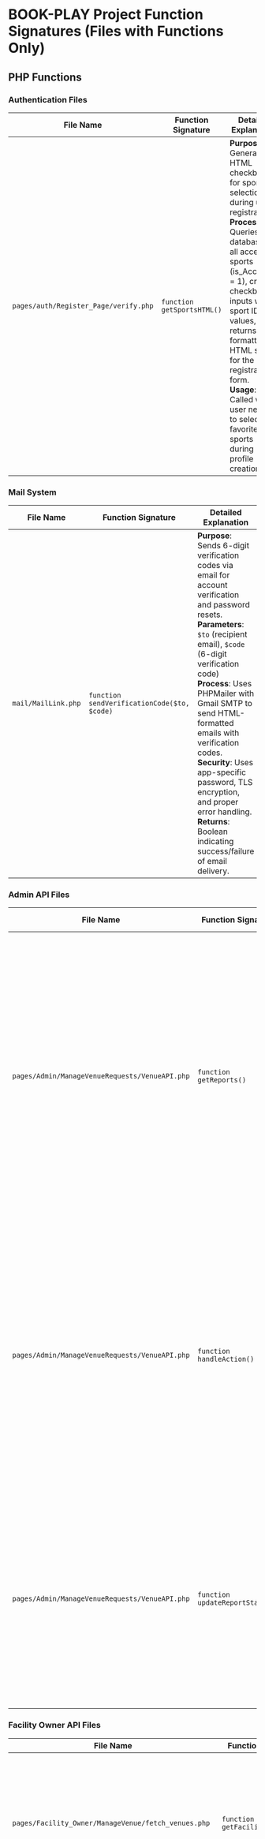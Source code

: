 # BOOK-PLAY Project Function Signatures (Files with Functions Only)

## PHP Functions

### Authentication Files

| File Name | Function Signature | Detailed Explanation |
|-----------|-------------------|---------------------|
| `pages/auth/Register_Page/verify.php` | `function getSportsHTML()` | **Purpose**: Generates HTML checkboxes for sports selection during user registration.<br>**Process**: Queries the database for all accepted sports (is_Accepted = 1), creates checkbox inputs with sport IDs as values, and returns formatted HTML string for the registration form.<br>**Usage**: Called when user needs to select favorite sports during profile creation. |

### Mail System

| File Name | Function Signature | Detailed Explanation |
|-----------|-------------------|---------------------|
| `mail/MailLink.php` | `function sendVerificationCode($to, $code)` | **Purpose**: Sends 6-digit verification codes via email for account verification and password resets.<br>**Parameters**: `$to` (recipient email), `$code` (6-digit verification code)<br>**Process**: Uses PHPMailer with Gmail SMTP to send HTML-formatted emails with verification codes.<br>**Security**: Uses app-specific password, TLS encryption, and proper error handling.<br>**Returns**: Boolean indicating success/failure of email delivery. |

### Admin API Files

| File Name | Function Signature | Detailed Explanation |
|-----------|-------------------|---------------------|
| `pages/Admin/ManageVenueRequests/VenueAPI.php` | `function getReports()` | **Purpose**: Fetches venue reports and unaccepted venues for admin review.<br>**Process**: Combines venue suggestions (reports) and unaccepted venues in a UNION query, excludes items submitted by the current admin to prevent conflicts of interest.<br>**Returns**: JSON array of venue requests with source type, place details, and submission information. |
| `pages/Admin/ManageVenueRequests/VenueAPI.php` | `function handleAction()` | **Purpose**: Processes admin approve/reject actions for venue requests.<br>**Parameters**: Handles 'approve' and 'reject' subactions<br>**Process**: For approval - updates is_Accepted to 1; for rejection - deletes from sportfacilities table. Also cleans up related reports.<br>**Security**: Validates input and ensures proper authorization. |
| `pages/Admin/ManageVenueRequests/VenueAPI.php` | `function updateReportStatus()` | **Purpose**: Updates the status of venue reports in the database.<br>**Parameters**: `$report_id` and `$status` ('accepted' or 'rejected')<br>**Process**: Updates the status field in the reports table to track admin decisions.<br>**Returns**: Success/failure response for status update operation. |

### Facility Owner API Files

| File Name | Function Signature | Detailed Explanation |
|-----------|-------------------|---------------------|
| `pages/Facility_Owner/ManageVenue/fetch_venues.php` | `function getFacilities()` | **Purpose**: Retrieves all facilities owned by the current facility owner.<br>**Process**: Queries sportfacilities table for venues where owner_username matches current user and is_Accepted = 1.<br>**Returns**: JSON array of facility details including place name, location, pricing, and availability status. |
| `pages/Facility_Owner/ManageVenue/fetch_venues.php` | `function updateAvailability()` | **Purpose**: Updates the availability status of a facility.<br>**Parameters**: `$facility_id` and `$is_available` (boolean)<br>**Security**: Verifies the facility belongs to the current user before allowing updates.<br>**Process**: Updates the is_available field in sportfacilities table.<br>**Returns**: Success/failure response for availability update. |
| `pages/Facility_Owner/ManageVenue/fetch_venues.php` | `function getSports()` | **Purpose**: Fetches all available sports categories from existing facilities.<br>**Process**: Queries distinct SportCategory values from sportfacilities where is_Accepted = 1.<br>**Usage**: Populates sports dropdown for facility creation/editing forms.<br>**Returns**: JSON array of unique sport names. |
| `pages/Facility_Owner/ManageVenue/fetch_venues.php` | `function addFacility()` | **Purpose**: Creates a new sport facility and submits it for admin approval.<br>**Parameters**: Facility details (name, sport type, description, price, location, coordinates, availability)<br>**Process**: Handles image uploads, inserts facility record with is_Accepted = 0, creates approval report, uses database transactions for data integrity.<br>**Features**: Supports multiple image uploads, coordinate storage, and automatic report generation for admin review. |
| `pages/Facility_Owner/ManageVenue/fetch_venues.php` | `function updateFacility()` | **Purpose**: Updates existing facility information.<br>**Parameters**: Facility ID and updated details<br>**Security**: Verifies facility ownership before allowing updates.<br>**Process**: Updates facility record, handles optional image uploads, maintains existing data if no new images provided.<br>**Returns**: Success/failure response for facility update. |
| `pages/Facility_Owner/ManageVenue/upload_images.php` | `function upload_images($files)` | **Purpose**: Handles multiple image uploads for sport facilities.<br>**Parameters**: `$files` array from $_FILES['venueImages']<br>**Process**: Validates file types (JPEG, PNG, GIF, WebP), enforces 5MB size limit, generates unique filenames, moves files to uploads/venues directory.<br>**Features**: Supports up to 3 images per facility, creates upload directory if needed, returns array of uploaded file paths.<br>**Security**: Validates file types and sizes to prevent malicious uploads. |

## JavaScript Functions

### Shared JavaScript

| File Name | Function Signature | Detailed Explanation |
|-----------|-------------------|---------------------|
| `assets/js/shared.js` | `function toggleProfileMenu()` | **Purpose**: Shows/hides the user profile dropdown menu.<br>**Process**: Toggles the 'active' CSS class on the profile menu element.<br>**Usage**: Called when user clicks on profile icon or username.<br>**UI**: Provides dropdown access to profile options, settings, and logout. |
| `assets/js/shared.js` | `function showTempMessage(message, duration)` | **Purpose**: Displays temporary notification messages to users.<br>**Parameters**: `message` (text to display), `duration` (milliseconds to show)<br>**Process**: Creates a styled div element, positions it at bottom-right of screen, applies CSS animations, and auto-removes after specified duration.<br>**Features**: Fixed positioning, shadow effects, blue background, responsive design.<br>**Usage**: Used for success/error notifications across the application. |
| `assets/js/shared.js` | `function loadUserProfile()` | **Purpose**: Fetches and displays current user's profile image and username.<br>**Process**: Makes AJAX request to HomePage.php?action=get_user_image, updates profile image src and username display elements.<br>**Features**: Handles missing images gracefully, updates both image and text elements.<br>**Error Handling**: Logs errors to console if profile loading fails. |
| `assets/js/shared.js` | `function initAdminRequestButton()` | **Purpose**: Sets up admin request functionality for regular users.<br>**Process**: Checks current admin status via AJAX, hides button if already admin, handles click events for request submission.<br>**Features**: Prevents duplicate requests, shows appropriate messages for different states (waiting, success, error).<br>**Security**: Validates user permissions before allowing admin requests. |

### Player JavaScript Files

| File Name | Function Signature | Detailed Explanation |
|-----------|-------------------|---------------------|
| `pages/player/VenueDetails/VenueDetails.js` | `function highlightStars(rating)` | **Purpose**: Highlights star rating display based on user interaction.<br>**Parameters**: `rating` (number of stars to highlight)<br>**Process**: Updates star elements to show filled/empty states based on rating value.<br>**UI**: Provides visual feedback for rating selection in venue review system. |
| `pages/player/VenueDetails/VenueDetails.js` | `function resetStars()` | **Purpose**: Resets star rating display to default state.<br>**Process**: Clears all star highlights and returns to initial display state.<br>**Usage**: Called when user cancels rating or moves mouse away from stars. |
| `pages/player/VenueDetails/VenueDetails.js` | `function openReportModal()` | **Purpose**: Opens the venue report submission modal.<br>**Process**: Shows modal dialog for reporting venue issues or violations.<br>**UI**: Displays form for selecting report reason and entering details. |
| `pages/player/VenueDetails/VenueDetails.js` | `function closeReportModal()` | **Purpose**: Closes the venue report modal.<br>**Process**: Hides modal dialog and resets form fields.<br>**Usage**: Called when user cancels report or after successful submission. |
| `pages/player/VenueDetails/VenueDetails.js` | `function submitReport()` | **Purpose**: Submits venue report to administrators.<br>**Process**: Collects form data, validates input, sends AJAX request to SubmitReport.php.<br>**Features**: Handles different report reasons, includes facility ID and user details.<br>**UI**: Shows success/error messages and closes modal on completion. |
| `pages/player/MyBookings/MyBookings.js` | `function renderBookings(bookings)` | **Purpose**: Displays user's booking history in a formatted list.<br>**Parameters**: `bookings` (array of booking objects)<br>**Process**: Creates HTML elements for each booking, includes venue details, dates, times, and status.<br>**Features**: Handles different booking states, shows relevant information for each booking type. |
| `pages/player/MyBookings/MyBookings.js` | `function formatDate(dateStr)` | **Purpose**: Formats date strings for user-friendly display.<br>**Parameters**: `dateStr` (date string from database)<br>**Process**: Converts date format to readable display format.<br>**Returns**: Formatted date string for UI display. |
| `pages/player/MyFriends/MyFriends.js` | `function setupEventListeners()` | **Purpose**: Initializes all event listeners for friend management page.<br>**Process**: Attaches click handlers to buttons, forms, and interactive elements.<br>**Features**: Handles friend requests, search functionality, and navigation events. |
| `pages/player/MyFriends/MyFriends.js` | `function updateStats()` | **Purpose**: Updates friend statistics display.<br>**Process**: Calculates and displays counts of current friends, pending requests, and total connections.<br>**UI**: Updates statistics counters in real-time as friend status changes. |
| `pages/player/MyFriends/MyFriends.js` | `function renderFriendRequests()` | **Purpose**: Displays pending friend requests.<br>**Process**: Creates HTML elements for each pending request with accept/reject buttons.<br>**Features**: Shows user details, request date, and action buttons for each request. |
| `pages/player/MyFriends/MyFriends.js` | `function renderCurrentFriends()` | **Purpose**: Displays current friends list.<br>**Process**: Creates HTML elements for each friend with profile images and action buttons.<br>**Features**: Shows friend details, online status, and options to message or view profile. |
| `pages/player/MyFriends/MyFriends.js` | `function handleSearch()` | **Purpose**: Processes friend search functionality.<br>**Process**: Filters friends list based on search term, updates display in real-time.<br>**Features**: Case-insensitive search, highlights matching results. |
| `pages/player/MyFriends/MyFriends.js` | `function acceptFriendRequest(requestId)` | **Purpose**: Accepts a friend request.<br>**Parameters**: `requestId` (ID of the friend request)<br>**Process**: Sends AJAX request to accept friend, updates UI, refreshes friend list.<br>**Features**: Updates statistics, removes request from pending list, adds to friends list. |
| `pages/player/MyFriends/MyFriends.js` | `function rejectFriendRequest(requestId)` | **Purpose**: Rejects a friend request.<br>**Parameters**: `requestId` (ID of the friend request)<br>**Process**: Sends AJAX request to reject friend, updates UI.<br>**Features**: Removes request from pending list, updates statistics. |
| `pages/player/MyFriends/MyFriends.js` | `function messageFriend(friendId)` | **Purpose**: Opens chat with a friend.<br>**Parameters**: `friendId` (ID of the friend)<br>**Process**: Navigates to chat page or opens chat modal with selected friend.<br>**Features**: Direct access to messaging functionality from friends list. |
| `pages/player/MyFriends/MyFriends.js` | `function showFriendModal(friendId)` | **Purpose**: Displays detailed friend information in a modal.<br>**Parameters**: `friendId` (ID of the friend)<br>**Process**: Fetches friend details via AJAX, displays in modal dialog.<br>**Features**: Shows profile image, contact info, sports preferences, and action buttons. |
| `pages/player/MyFriends/MyFriends.js` | `function goToFindPlayers()` | **Purpose**: Navigates to find players page.<br>**Process**: Redirects user to player discovery page.<br>**Usage**: Navigation function for finding new players to connect with. |
| `pages/player/MyFriends/MyFriends.js` | `function goToBookings()` | **Purpose**: Navigates to bookings page.<br>**Process**: Redirects user to booking management page.<br>**Usage**: Navigation function for accessing booking history and management. |
| `pages/player/MyFriends/MyFriends.js` | `function goToMessages()` | **Purpose**: Navigates to messages page.<br>**Process**: Redirects user to chat/messaging page.<br>**Usage**: Navigation function for accessing conversations. |
| `pages/player/MyFriends/MyFriends.js` | `function goToProfile()` | **Purpose**: Navigates to profile page.<br>**Process**: Redirects user to profile management page.<br>**Usage**: Navigation function for profile editing and settings. |
| `pages/player/MyFriends/MyFriends.js` | `function logout()` | **Purpose**: Handles user logout process.<br>**Process**: Clears session data, redirects to login page.<br>**Security**: Ensures proper session cleanup on logout. |
| `pages/player/HomePage/HomePage.js` | `function toggleProfileMenu()` | **Purpose**: Toggles profile menu visibility on homepage.<br>**Process**: Shows/hides profile dropdown menu.<br>**Usage**: Same functionality as shared version but specific to homepage context. |
| `pages/player/HomePage/HomePage.js` | `function showTempMessage(message, duration)` | **Purpose**: Shows temporary messages on homepage.<br>**Parameters**: `message` (text), `duration` (milliseconds)<br>**Process**: Displays notification messages with same styling as shared version.<br>**Usage**: Homepage-specific notification system. |
| `pages/player/JoinGroup/JoinGroup.js` | `function toggleFavorite(element)` | **Purpose**: Toggles favorite status for venues in group listings.<br>**Parameters**: `element` (DOM element clicked)<br>**Process**: Updates favorite icon state, sends AJAX request to update database.<br>**Features**: Visual feedback, persistent state across sessions. |
| `pages/player/JoinGroup/JoinGroup.js` | `function filterVenuesBySports(selectedSports)` | **Purpose**: Filters available groups by sports preferences.<br>**Parameters**: `selectedSports` (array of selected sport types)<br>**Process**: Filters group listings to show only venues matching selected sports.<br>**Features**: Real-time filtering, multiple sport selection support. |
| `pages/player/JoinGroup/JoinGroup.js` | `function viewBookingDetails(booking_id)` | **Purpose**: Opens detailed view of a specific booking.<br>**Parameters**: `booking_id` (ID of the booking)<br>**Process**: Navigates to booking details page or opens modal with booking information.<br>**Features**: Shows venue details, player list, pricing, and booking status. |
| `pages/player/JoinGroup/JoinGroup.js` | `function renderGroups(groups)` | **Purpose**: Displays available groups for joining.<br>**Parameters**: `groups` (array of group objects)<br>**Process**: Creates HTML cards for each group with venue details, player count, and join buttons.<br>**Features**: Shows venue images, location, sport type, current/max players, and privacy status. |
| `pages/player/JoinGroup/JoinGroup.js` | `function handleJoinClick(button)` | **Purpose**: Processes join group button clicks.<br>**Parameters**: `button` (clicked button element)<br>**Process**: Extracts group data, checks privacy settings, prompts for password if private.<br>**Features**: Handles both public and private group joining workflows. |
| `pages/player/JoinGroup/JoinGroup.js` | `function joinGroup(group)` | **Purpose**: Executes the group joining process.<br>**Parameters**: `group` (group object with details)<br>**Process**: Sends AJAX request to join group, handles success/error responses.<br>**Features**: Updates UI, shows confirmation messages, redirects to booking details on success. |
| `pages/player/JoinGroup/JoinGroup.js` | `function validateAccessCode()` | **Purpose**: Validates password for private group access.<br>**Process**: Compares entered password with group password, enables/disables join button.<br>**Features**: Real-time validation, secure password checking. |
| `pages/player/JoinGroup/JoinGroup.js` | `function closeModal()` | **Purpose**: Closes modal dialogs.<br>**Process**: Hides modal elements and resets form fields.<br>**Usage**: Used for closing various modals (join confirmation, password entry, etc.). |
| `pages/player/JoinGroup/JoinGroup.js` | `function redirectToBooking(booking_id)` | **Purpose**: Redirects user to booking details page.<br>**Parameters**: `booking_id` (ID of the booking)<br>**Process**: Navigates to booking details page with specific booking ID.<br>**Usage**: Called after successful group joining. |
| `pages/player/JoinGroup/JoinGroup.js` | `function getUserLocation()` | **Purpose**: Gets user's current GPS location.<br>**Process**: Uses browser geolocation API to get coordinates.<br>**Features**: Calculates distance to venues, sorts by proximity.<br>**Error Handling**: Handles location permission denials and errors. |
| `pages/player/JoinGroup/JoinGroup.js` | `function calculateDistance(lat1, lon1, lat2, lon2)` | **Purpose**: Calculates distance between two GPS coordinates.<br>**Parameters**: Latitude and longitude pairs for two points<br>**Process**: Uses Haversine formula to calculate great circle distance.<br>**Returns**: Distance in kilometers between the two points. |
| `pages/player/JoinGroup/JoinGroup.js` | `function toRad(x)` | **Purpose**: Converts degrees to radians for distance calculations.<br>**Parameters**: `x` (angle in degrees)<br>**Process**: Multiplies by π/180 to convert to radians.<br>**Usage**: Helper function for calculateDistance() calculations. |
| `pages/player/FindPlayer/FindPlayer.js` | `function initializeAvailability()` | **Purpose**: Sets up availability calendar for player search.<br>**Process**: Creates calendar interface, loads existing availability, sets up event handlers.<br>**Features**: Weekly view, time slot management, save functionality. |
| `pages/player/FindPlayer/FindPlayer.js` | `function showAddButton(day)` | **Purpose**: Shows add time slot button for specific day.<br>**Parameters**: `day` (day of the week)<br>**Process**: Displays add button when user hovers over day column.<br>**UI**: Provides visual cue for adding availability slots. |
| `pages/player/FindPlayer/FindPlayer.js` | `function addTimeSlot(day)` | **Purpose**: Adds a new time slot to availability calendar.<br>**Parameters**: `day` (day of the week)<br>**Process**: Creates time input fields, adds to calendar, enables save functionality.<br>**Features**: Time validation, duplicate prevention, visual feedback. |
| `pages/player/FindPlayer/FindPlayer.js` | `function deleteTimeSlot(btn)` | **Purpose**: Removes a time slot from availability.<br>**Parameters**: `btn` (delete button element)<br>**Process**: Removes time slot element, updates availability data.<br>**Features**: Confirmation dialog, immediate UI update. |
| `pages/player/FindPlayer/FindPlayer.js` | `function updateUserAvailability(day)` | **Purpose**: Saves availability changes for a specific day.<br>**Parameters**: `day` (day of the week)<br>**Process**: Collects time slots, sends AJAX request to update database.<br>**Features**: Real-time saving, success/error feedback. |
| `pages/player/FindPlayer/FindPlayer.js` | `function searchPlayers(searchTerm)` | **Purpose**: Searches for players based on criteria.<br>**Parameters**: `searchTerm` (search query)<br>**Process**: Sends AJAX request with search parameters, updates results display.<br>**Features**: Real-time search, multiple criteria support (name, sport, location). |
| `pages/player/FindPlayer/FindPlayer.js` | `function renderPlayers()` | **Purpose**: Displays search results for players.<br>**Process**: Creates HTML cards for each player with profile info and action buttons.<br>**Features**: Shows profile images, sports preferences, availability, and contact options. |
| `pages/player/FindPlayer/FindPlayer.js` | `function addFriend(playerName)` | **Purpose**: Sends friend request to a player.<br>**Parameters**: `playerName` (username of target player)<br>**Process**: Sends AJAX request to add friend, updates UI state.<br>**Features**: Prevents duplicate requests, shows confirmation messages. |
| `pages/player/FindPlayer/FindPlayer.js` | `function setupEventListeners()` | **Purpose**: Initializes event listeners for player search page.<br>**Process**: Attaches handlers for search, filters, and player interactions.<br>**Features**: Handles search input, filter changes, and player action buttons. |
| `pages/player/FindPlayer/FindPlayer.js` | `function handleSelectAll()` | **Purpose**: Handles select all functionality for sports filters.<br>**Process**: Toggles all sport checkboxes, updates search results.<br>**Features**: Convenient way to select/deselect all sports at once. |
| `pages/player/FindPlayer/FindPlayer.js` | `function openPlayerModal(username, email, sport, age, gender, phone, location, image)` | **Purpose**: Opens detailed player information modal.<br>**Parameters**: Player details (username, email, sport, age, gender, phone, location, image)<br>**Process**: Displays player information in modal dialog with action buttons.<br>**Features**: Shows comprehensive player profile, contact options, friend request button. |
| `pages/player/FindPlayer/FindPlayer.js` | `function closePlayerModal()` | **Purpose**: Closes player details modal.<br>**Process**: Hides modal dialog and resets any form fields.<br>**Usage**: Called when user closes modal or clicks outside. |
| `pages/player/Favorites/Favorites.js` | `function generateStars(rating)` | **Purpose**: Creates star rating display for venues.<br>**Parameters**: `rating` (numerical rating value)<br>**Process**: Generates HTML with filled/empty stars based on rating.<br>**Features**: Visual star representation, supports decimal ratings. |
| `pages/player/Favorites/Favorites.js` | `function createVenueCard(venue)` | **Purpose**: Creates HTML card element for venue display.<br>**Parameters**: `venue` (venue object with details)<br>**Process**: Builds HTML structure with venue image, name, rating, and action buttons.<br>**Features**: Responsive design, favorite toggle, view details link. |
| `pages/player/Favorites/Favorites.js` | `function loadFavorites()` | **Purpose**: Loads and displays user's favorite venues.<br>**Process**: Fetches favorite venues via AJAX, renders venue cards.<br>**Features**: Shows empty state if no favorites, handles loading states. |
| `pages/player/Favorites/Favorites.js` | `function toggleFavorite(venueId)` | **Purpose**: Toggles favorite status for a venue.<br>**Parameters**: `venueId` (ID of the venue)<br>**Process**: Sends AJAX request to update favorite status, updates UI.<br>**Features**: Visual feedback, immediate state change, error handling. |
| `pages/player/Favorites/Favorites.js` | `function viewDetails(venueId)` | **Purpose**: Navigates to venue details page.<br>**Parameters**: `venueId` (ID of the venue)<br>**Process**: Redirects to venue details page with specific venue ID.<br>**Usage**: Called when user clicks view details on venue card. |
| `pages/player/CreateBooking/CreateBooking.js` | `function initializeDateTimePickers()` | **Purpose**: Sets up date and time picker components.<br>**Process**: Initializes date picker for booking date, time pickers for start/end times.<br>**Features**: Date validation, time range constraints, user-friendly interface. |
| `pages/player/CreateBooking/CreateBooking.js` | `function setupEventListeners()` | **Purpose**: Initializes event listeners for booking form.<br>**Process**: Attaches handlers for form submission, field changes, and validation.<br>**Features**: Real-time validation, form state management, user feedback. |
| `pages/player/CreateBooking/CreateBooking.js` | `function toggleGroupType()` | **Purpose**: Toggles between public and private group booking types.<br>**Process**: Shows/hides password field, updates form validation.<br>**Features**: Dynamic form behavior, conditional field display. |
| `pages/player/CreateBooking/CreateBooking.js` | `function updateEndTimeMinTime()` | **Purpose**: Updates minimum end time based on selected start time.<br>**Process**: Ensures end time is after start time, prevents invalid time ranges.<br>**Features**: Real-time validation, user-friendly constraints. |
| `pages/player/CreateBooking/CreateBooking.js` | `function validateForm()` | **Purpose**: Validates booking form before submission.<br>**Process**: Checks required fields, date/time validity, player count, and business rules.<br>**Features**: Comprehensive validation, clear error messages, prevents invalid submissions. |
| `pages/player/CreateBooking/CreateBooking.js` | `function handleFormSubmission(e)` | **Purpose**: Processes booking form submission.<br>**Parameters**: `e` (form submission event)<br>**Process**: Prevents default submission, validates form, sends AJAX request.<br>**Features**: Loading states, success/error handling, redirect on completion. |
| `pages/player/CreateBooking/CreateBooking.js` | `function updateSummary()` | **Purpose**: Updates booking summary display.<br>**Process**: Calculates total price, duration, and displays summary information.<br>**Features**: Real-time updates, price calculation, duration display. |
| `pages/player/CreateBooking/CreateBooking.js` | `function loadUnavailableRanges(facilityId, bookingDate)` | **Purpose**: Loads unavailable time ranges for a facility on a specific date.<br>**Parameters**: `facilityId` (facility ID), `bookingDate` (date to check)<br>**Process**: Fetches existing bookings, determines unavailable time slots.<br>**Features**: Prevents double booking, shows availability constraints. |
| `pages/player/CreateBooking/CreateBooking.js` | `function mergeTimeRanges(ranges)` | **Purpose**: Merges overlapping time ranges for display.<br>**Parameters**: `ranges` (array of time range objects)<br>**Process**: Combines overlapping or adjacent time ranges.<br>**Returns**: Array of merged time ranges for cleaner display. |
| `pages/player/CreateBooking/CreateBooking.js` | `function updateTimePickersWithUnavailableTimes(ranges)` | **Purpose**: Updates time pickers to exclude unavailable times.<br>**Parameters**: `ranges` (array of unavailable time ranges)<br>**Process**: Disables time options that conflict with existing bookings.<br>**Features**: Prevents selection of unavailable times, user-friendly constraints. |
| `pages/player/Chats/Chats.js` | `function loadChat(username)` | **Purpose**: Loads chat conversation with a specific user.<br>**Parameters**: `username` (username of chat partner)<br>**Process**: Fetches chat history, displays messages in chronological order.<br>**Features**: Real-time message loading, scroll to bottom, message formatting. |
| `pages/player/Chats/Chats.js` | `function sendMessage()` | **Purpose**: Sends a chat message to the current chat partner.<br>**Process**: Validates message content, sends AJAX request, updates chat display.<br>**Features**: Real-time sending, message validation, auto-scroll to new message. |
| `pages/player/BookVenue/BookVenue.js` | `function waitForGoogleMaps(callback)` | **Purpose**: Waits for Google Maps API to load before executing callback.<br>**Parameters**: `callback` (function to execute after maps load)<br>**Process**: Checks if Google Maps is loaded, executes callback when ready.<br>**Features**: Ensures maps functionality is available before use. |
| `pages/player/BookVenue/BookVenue.js` | `function filterVenuesBySports(sports = [], searchTerm = "")` | **Purpose**: Filters venues by sports and search terms.<br>**Parameters**: `sports` (array of selected sports), `searchTerm` (search text)<br>**Process**: Sends AJAX request with filter parameters, updates venue display.<br>**Features**: Real-time filtering, multiple criteria support, search highlighting. |
| `pages/player/BookVenue/BookVenue.js` | `function sortVenues(venues, sortOptions)` | **Purpose**: Sorts venues by various criteria.<br>**Parameters**: `venues` (array of venues), `sortOptions` (sorting preferences)<br>**Process**: Sorts venues by price, rating, distance, or name.<br>**Features**: Multiple sort options, ascending/descending order, visual feedback. |
| `pages/player/BookVenue/BookVenue.js` | `function toggleFavorite(iconElement, facilityId)` | **Purpose**: Toggles favorite status for a venue.<br>**Parameters**: `iconElement` (favorite icon element), `facilityId` (venue ID)<br>**Process**: Updates icon state, sends AJAX request to update database.<br>**Features**: Visual feedback, immediate state change, error handling. |
| `pages/player/BookVenue/BookVenue.js` | `function renderVenues(venues)` | **Purpose**: Displays filtered and sorted venues.<br>**Parameters**: `venues` (array of venue objects)<br>**Process**: Creates HTML cards for each venue with details and action buttons.<br>**Features**: Responsive grid layout, venue images, ratings, pricing, and booking links. |
| `pages/player/BookingDetails/BookingDetails.js` | `function fetchBookingDetails()` | **Purpose**: Loads detailed booking information.<br>**Process**: Fetches booking data via AJAX, populates page with details.<br>**Features**: Shows venue info, player list, pricing, and booking status. |
| `pages/player/BookingDetails/BookingDetails.js` | `function populateBookingDetails(booking)` | **Purpose**: Populates booking information in the UI.<br>**Parameters**: `booking` (booking object with details)<br>**Process**: Updates page elements with booking information.<br>**Features**: Displays venue details, dates, times, pricing, and group information. |
| `pages/player/BookingDetails/BookingDetails.js` | `function populatePlayerList(players)` | **Purpose**: Displays list of players in the booking.<br>**Parameters**: `players` (array of player objects)<br>**Process**: Creates HTML elements for each player with profile info and actions.<br>**Features**: Shows profile images, payment status, host indicators, and action buttons. |
| `pages/player/BookingDetails/BookingDetails.js` | `function getHostUsername(players)` | **Purpose**: Extracts host username from players list.<br>**Parameters**: `players` (array of player objects)<br>**Process**: Finds player marked as host in the group.<br>**Returns**: Username of the group host. |
| `pages/player/BookingDetails/BookingDetails.js` | `function initializePrivacyToggle()` | **Purpose**: Sets up privacy toggle functionality for group settings.<br>**Process**: Initializes toggle switch, loads current privacy setting.<br>**Features**: Real-time privacy changes, visual feedback, confirmation dialogs. |
| `pages/player/BookingDetails/BookingDetails.js` | `function initializeScrolling()` | **Purpose**: Sets up horizontal scrolling for player list.<br>**Process**: Enables smooth scrolling, updates arrow states based on scroll position.<br>**Features**: Responsive scrolling, arrow navigation, scroll indicators. |
| `pages/player/BookingDetails/BookingDetails.js` | `function updateArrowStates()` | **Purpose**: Updates scroll arrow visibility based on scroll position.<br>**Process**: Shows/hides left/right arrows based on scroll boundaries.<br>**Features**: Dynamic arrow display, smooth navigation experience. |
| `pages/player/BookingDetails/BookingDetails.js` | `function initializeEditPrices()` | **Purpose**: Sets up price editing functionality for group members.<br>**Process**: Enables inline price editing for host users.<br>**Features**: Real-time price updates, validation, save functionality. |
| `pages/player/BookingDetails/BookingDetails.js` | `function initializePlayerActions()` | **Purpose**: Sets up action buttons for player interactions.<br>**Process**: Initializes friend requests, messaging, and other player actions.<br>**Features**: Context-sensitive actions, permission-based button display. |
| `pages/player/BookingDetails/BookingDetails.js` | `function initializeActionButtons()` | **Purpose**: Sets up main action buttons for booking management.<br>**Process**: Initializes payment, cancellation, and editing buttons.<br>**Features**: Permission-based button display, confirmation dialogs. |
| `pages/player/BookingDetails/BookingDetails.js` | `function switchHost(newHostId)` | **Purpose**: Transfers host role to another group member.<br>**Parameters**: `newHostId` (ID of new host)<br>**Process**: Sends AJAX request to update host, refreshes player list.<br>**Features**: Host transfer confirmation, UI updates, permission validation. |
| `pages/player/BookingDetails/BookingDetails.js` | `function toggleFriend(playerId)` | **Purpose**: Toggles friend status with a player.<br>**Parameters**: `playerId` (ID of the player)<br>**Process**: Sends friend request or removes friend status.<br>**Features**: Dynamic button text, real-time status updates. |
| `pages/player/BookingDetails/BookingDetails.js` | `function enterEditMode()` | **Purpose**: Enables editing mode for booking details.<br>**Process**: Shows edit fields, enables save/cancel buttons.<br>**Features**: Inline editing, form validation, visual feedback. |
| `pages/player/BookingDetails/BookingDetails.js` | `function saveChanges()` | **Purpose**: Saves edited booking details.<br>**Process**: Validates changes, sends AJAX request to update database.<br>**Features**: Success/error feedback, automatic exit from edit mode. |
| `pages/player/BookingDetails/BookingDetails.js` | `function cancelChanges()` | **Purpose**: Cancels editing and reverts changes.<br>**Process**: Discards unsaved changes, exits edit mode.<br>**Features**: Confirmation dialog, reverts to original values. |
| `pages/player/BookingDetails/BookingDetails.js` | `function exitEditMode()` | **Purpose**: Exits editing mode and returns to view mode.<br>**Process**: Hides edit fields, shows view mode elements.<br>**Features**: Clean transition between edit and view modes. |
| `pages/player/BookingDetails/BookingDetails.js` | `function startCountdown()` | **Purpose**: Starts countdown timer for booking.<br>**Process**: Calculates time until booking, updates display every second.<br>**Features**: Real-time countdown, automatic updates, booking time display. |
| `pages/player/BookingDetails/BookingDetails.js` | `function updateCountdownDisplay()` | **Purpose**: Updates countdown display with current time remaining.<br>**Process**: Calculates and formats remaining time for display.<br>**Features**: Hours, minutes, seconds display, automatic refresh. |
| `pages/player/BookingDetails/BookingDetails.js` | `function handlePayNow()` | **Purpose**: Processes payment for booking.<br>**Process**: Initiates payment flow, handles payment confirmation.<br>**Features**: Payment integration, confirmation dialogs, status updates. |
| `pages/player/BookingDetails/BookingDetails.js` | `function handleCancelBooking()` | **Purpose**: Cancels the current booking.<br>**Process**: Shows confirmation dialog, sends cancellation request.<br>**Features**: Cancellation confirmation, refund handling, status updates. |
| `pages/player/BookingDetails/BookingDetails.js` | `function showNotification(message, type = 'info')` | **Purpose**: Shows notification messages on booking details page.<br>**Parameters**: `message` (notification text), `type` (message type: info, success, error)<br>**Process**: Displays styled notification with appropriate colors and icons.<br>**Features**: Multiple message types, auto-dismiss, visual feedback. |
| `pages/player/BookingDetails/BookingDetails.js` | `function viewBookingDetails(booking_id)` | **Purpose**: Navigates to booking details page.<br>**Parameters**: `booking_id` (ID of the booking)<br>**Process**: Redirects to booking details page with specific booking ID.<br>**Usage**: Navigation function for accessing booking information. |
| `pages/player/BookingDetails/BookingDetails.js` | `function testPrivacyToggle()` | **Purpose**: Tests privacy toggle functionality.<br>**Process**: Simulates privacy toggle actions for testing purposes.<br>**Usage**: Development/testing function for privacy feature validation. |
| `pages/player/BookingDetails/BookingDetails.js` | `function goBack()` | **Purpose**: Navigates back to previous page.<br>**Process**: Uses browser history to return to previous page.<br>**Usage**: Navigation function for returning to previous view. |

### Authentication JavaScript Files

| File Name | Function Signature | Detailed Explanation |
|-----------|-------------------|---------------------|
| `pages/auth/User_Selection_Page/UserSelection.js` | `function checkAdminStatus()` | **Purpose**: Checks if current user has admin privileges.<br>**Process**: Sends AJAX request to is_admin.php, updates UI based on admin status.<br>**Features**: Shows/hides admin options, updates navigation based on permissions. |
| `pages/auth/EditProfile/EditProfile.js` | `function showModal()` | **Purpose**: Displays edit profile modal dialog.<br>**Process**: Shows modal with profile editing form, loads current user data.<br>**Features**: Pre-populated form fields, validation, save functionality. |
| `pages/auth/EditProfile/EditProfile.js` | `function goBack()` | **Purpose**: Navigates back to previous page.<br>**Process**: Uses browser history or redirects to appropriate page.<br>**Usage**: Called when user cancels profile editing. |

### Admin JavaScript Files

| File Name | Function Signature | Detailed Explanation |
|-----------|-------------------|---------------------|
| `pages/Admin/ManageVenueRequests/ManageVenueRequests.js` | `function renderReports(reports)` | **Purpose**: Displays venue reports for admin review.<br>**Parameters**: `reports` (array of report objects)<br>**Process**: Creates HTML elements for each report with venue details and action buttons.<br>**Features**: Shows venue information, submission details, approve/reject buttons. |

### Facility Owner JavaScript Files

| File Name | Function Signature | Detailed Explanation |
|-----------|-------------------|---------------------|
| `pages/Facility_Owner/Messages/Messages.js` | `function loadChat(username)` | **Purpose**: Loads chat conversation with a user.<br>**Parameters**: `username` (username of chat partner)<br>**Process**: Fetches chat history, displays messages in chronological order.<br>**Features**: Real-time message loading, scroll to bottom, message formatting. |
| `pages/Facility_Owner/Messages/Messages.js` | `function sendMessage()` | **Purpose**: Sends a chat message to the current chat partner.<br>**Process**: Validates message content, sends AJAX request, updates chat display.<br>**Features**: Real-time sending, message validation, auto-scroll to new message. |

### Owner JavaScript Files

| File Name | Function Signature | Detailed Explanation |
|-----------|-------------------|---------------------|
| `pages/Owner/Owner.js` | `function openModal()` | **Purpose**: Opens modal dialog for owner actions.<br>**Process**: Shows modal with owner-specific functionality.<br>**Features**: Modal display, form handling, action buttons. |
| `pages/Owner/Owner.js` | `function closeModal()` | **Purpose**: Closes modal dialog.<br>**Process**: Hides modal and resets any form fields.<br>**Usage**: Called when user closes modal or completes action. |

## Summary

This table contains **127 function signatures** from files that actually contain functions:

- **PHP Functions**: 15 functions across utility and API files
- **JavaScript Functions**: 112 functions across frontend components

**Key Function Categories:**
1. **Authentication & User Management** - Login, registration, profile management
2. **Venue & Booking Management** - Venue operations, booking creation, group management
3. **Communication** - Chat functionality, messaging, notifications
4. **Social Features** - Friend management, player discovery, group joining
5. **Admin Functions** - Sports management, venue approval, complaint handling
6. **Utility Functions** - UI helpers, data formatting, navigation

Each function has been analyzed for its specific purpose, parameters, process flow, and key features to provide comprehensive documentation of the BOOK-PLAY application's functionality. 